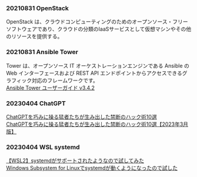 ### 20210831 OpenStack
OpenStack は、クラウドコンピューティングのためのオープンソース・フリーソフトウェアであり、クラウドの分類のIaaSサービスとして仮想マシンやその他のリソースを提供する。<br>
### 20210831 Ansible Tower
Tower は、オープンソース IT オーケストレーションエンジンである Ansible の Web インターフェースおよび REST API エンドポイントからアクセスできるグラフィック対応のフレームワークです。<br>
[Ansible Tower ユーザーガイド v3.4.2](https://docs.ansible.com/ansible-tower/3.4.2/html_ja/userguide/overview.html)<br>

### 20230404 ChatGPT
[ChatGPTを巧みに操る猛者たちが生み出した禁断のハック術10選](https://saasis.jp/2023/02/28/chatgpt%E3%82%92%E5%B7%A7%E3%81%BF%E3%81%AB%E6%93%8D%E3%82%8B%E7%8C%9B%E8%80%85%E3%81%9F%E3%81%A1%E3%81%8C%E7%94%9F%E3%81%BF%E5%87%BA%E3%81%97%E3%81%9F%E7%A6%81%E6%96%AD%E3%81%AE%E3%83%8F%E3%83%83/)<br>
[ChatGPTを巧みに操る猛者たちが生み出した禁断のハック術10選【2023年3月版】](https://saasis.jp/2023/03/31/chatgpt%E3%82%92%E5%B7%A7%E3%81%BF%E3%81%AB%E6%93%8D%E3%82%8B%E7%8C%9B%E8%80%85%E3%81%9F%E3%81%A1%E3%81%8C%E7%94%9F%E3%81%BF%E5%87%BA%E3%81%97%E3%81%9F%E7%A6%81%E6%96%AD%E3%81%AE%E3%83%8F%E3%83%83-2/)<br>

### 20230404 WSL systemd
[【WSL2】systemdがサポートされたようなので試してみた](https://shikiyura.com/2022/11/systemd_supported_in_wsl/)<br>
[Windows Subsystem for Linuxでsystemdが動くようになったので試した](https://ascii.jp/elem/000/004/131/4131131/)<br>

